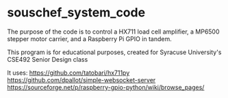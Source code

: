 # souschef_system_code

The purpose of the code is to control a HX711 load cell amplifier, a MP6500 stepper motor carrier, and a Raspberry Pi GPIO in tandem.

This program is for educational purposes, created for Syracuse University's CSE492 Senior Design class

It uses:
https://github.com/tatobari/hx711py
https://github.com/dpallot/simple-websocket-server
https://sourceforge.net/p/raspberry-gpio-python/wiki/browse_pages/